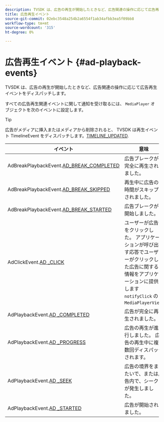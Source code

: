 ```yaml
---
description: TVSDK は、広告の再生が開始したときなど、広告関連の操作に応じて広告再生イベントをディスパッチします。
title: 広告再生イベント
source-git-commit: 02ebc3548a254b2a6554f1ab34afbb3ea5f09bb8
workflow-type: tm+mt
source-wordcount: '315'
ht-degree: 0%

---
```


# 広告再生イベント {#ad-playback-events}

TVSDK は、広告の再生が開始したときなど、広告関連の操作に応じて広告再生イベントをディスパッチします。

すべての広告再生関連イベントに関して通知を受け取るには、 `MediaPlayer` オブジェクトを次のイベントに設定します。

>[!TIP]
>
>広告がメディアに挿入またはメディアから削除されると、 TVSDK は再生イベント TimelineEvent をディスパッチします。[TIMELINE_UPDATED](https://help.adobe.com/en_US/primetime/api/psdk/asdoc-dhls_1.4/com/adobe/mediacore/events/TimelineEvent.html#TIMELINE_UPDATED).

| イベント | 意味 |
|---|---|
| AdBreakPlaybackEvent.[AD_BREAK_COMPLETED](https://help.adobe.com/en_US/primetime/api/psdk/asdoc-dhls_1.4/com/adobe/mediacore/events/AdBreakPlaybackEvent.html#AD_BREAK_COMPLETED) | 広告ブレークが完全に再生されました。 |
| AdBreakPlaybackEvent.[AD_BREAK_SKIPPED](https://help.adobe.com/en_US/primetime/api/psdk/asdoc-dhls_1.4/com/adobe/mediacore/events/AdBreakPlaybackEvent.html#AD_BREAK_SKIPPED) | 再生中に広告の時間がスキップされました。 |
| AdBreakPlaybackEvent.[AD_BREAK_STARTED](https://help.adobe.com/en_US/primetime/api/psdk/asdoc-dhls_1.4/com/adobe/mediacore/events/AdBreakPlaybackEvent.html#AD_BREAK_STARTED) | 広告ブレークが開始しました。 |
| AdClickEvent.[AD _CLICK](https://help.adobe.com/en_US/primetime/api/psdk/asdoc-dhls_1.4/com/adobe/mediacore/events/AdClickEvent.html#AD_CLICK) | ユーザーが広告をクリックした。 アプリケーションが呼び出す応答でユーザーがクリックした広告に関する情報をアプリケーションに提供します `notifyClick` の `MediaPlayerView`. |
| AdPlaybackEvent.[AD _COMPLETED](https://help.adobe.com/en_US/primetime/api/psdk/asdoc-dhls_1.4/com/adobe/mediacore/events/AdPlaybackEvent.html#AD_COMPLETED) | 広告が完全に再生されました。 |
| AdPlaybackEvent.[AD _PROGRESS](https://help.adobe.com/en_US/primetime/api/psdk/asdoc-dhls_1.4/com/adobe/mediacore/events/AdPlaybackEvent.html#AD_PROGRESS) | 広告の再生が進行しました。 広告の再生中に複数回ディスパッチされます。 |
| AdPlaybackEvent.[AD _SEEK](https://help.adobe.com/en_US/primetime/api/psdk/asdoc-dhls_1.4/com/adobe/mediacore/events/AdPlaybackEvent.html#AD_STARTED) | 広告の境界をまたいで、または広告内で、シークが発生しました。 |
| AdPlaybackEvent.[AD _STARTED](https://help.adobe.com/en_US/primetime/api/psdk/asdoc-dhls_1.4/com/adobe/mediacore/events/AdPlaybackEvent.html#AD_STARTED) | 広告が開始されました。 |
